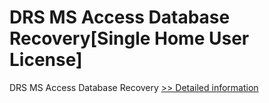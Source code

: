 # DRS MS Access Database Recovery[Single Home User License]
DRS MS Access Database Recovery
[>> Detailed information](https://secure.shareit.com/shareit/product.html?productid=301004198&affiliateid=200057808)